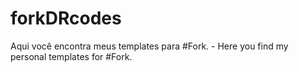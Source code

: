 # forkDRcodes
Aqui você encontra meus templates para #Fork. - Here you find my personal templates for #Fork.
